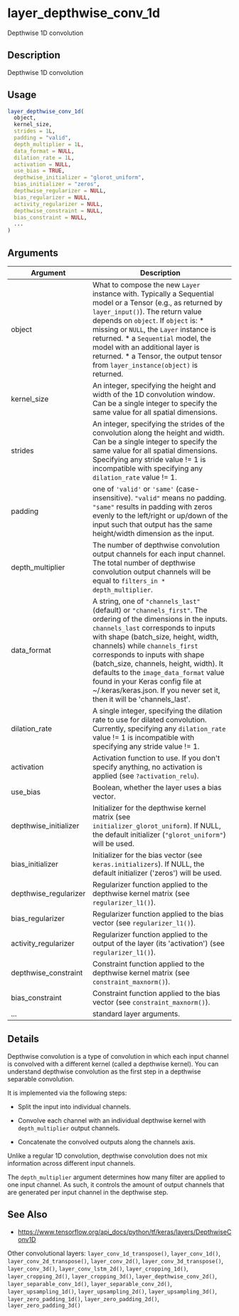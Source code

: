 # layer_depthwise_conv_1d


Depthwise 1D convolution




## Description

Depthwise 1D convolution





## Usage
```r
layer_depthwise_conv_1d(
  object,
  kernel_size,
  strides = 1L,
  padding = "valid",
  depth_multiplier = 1L,
  data_format = NULL,
  dilation_rate = 1L,
  activation = NULL,
  use_bias = TRUE,
  depthwise_initializer = "glorot_uniform",
  bias_initializer = "zeros",
  depthwise_regularizer = NULL,
  bias_regularizer = NULL,
  activity_regularizer = NULL,
  depthwise_constraint = NULL,
  bias_constraint = NULL,
  ...
)
```




## Arguments


Argument      |Description
------------- |----------------
object | What to compose the new ``Layer`` instance with. Typically a Sequential model or a Tensor (e.g., as returned by ``layer_input()``). The return value depends on ``object``. If ``object`` is:   *  missing or `NULL`, the `Layer` instance is returned.  *  a `Sequential` model, the model with an additional layer is returned.  *  a Tensor, the output tensor from `layer_instance(object)` is returned.
kernel_size | An integer, specifying the height and width of the 1D convolution window. Can be a single integer to specify the same value for all spatial dimensions.
strides | An integer, specifying the strides of the convolution along the height and width. Can be a single integer to specify the same value for all spatial dimensions. Specifying any stride value != 1 is incompatible with specifying any ``dilation_rate`` value != 1.
padding | one of ``'valid'`` or ``'same'`` (case-insensitive). ``"valid"`` means no padding. ``"same"`` results in padding with zeros evenly to the left/right or up/down of the input such that output has the same height/width dimension as the input.
depth_multiplier | The number of depthwise convolution output channels for each input channel. The total number of depthwise convolution output channels will be equal to ``filters_in * depth_multiplier``.
data_format | A string, one of ``"channels_last"`` (default) or ``"channels_first"``. The ordering of the dimensions in the inputs. ``channels_last`` corresponds to inputs with shape (batch_size, height, width, channels) while ``channels_first`` corresponds to inputs with shape (batch_size, channels, height, width). It defaults to the ``image_data_format`` value found in your Keras config file at ~/.keras/keras.json. If you never set it, then it will be 'channels_last'.
dilation_rate | A single integer, specifying the dilation rate to use for dilated convolution. Currently, specifying any ``dilation_rate`` value != 1 is incompatible with specifying any stride value != 1.
activation | Activation function to use. If you don't specify anything, no activation is applied (see ``?activation_relu``).
use_bias | Boolean, whether the layer uses a bias vector.
depthwise_initializer | Initializer for the depthwise kernel matrix (see `initializer_glorot_uniform`). If NULL, the default initializer (``"glorot_uniform"``) will be used.
bias_initializer | Initializer for the bias vector (see ``keras.initializers``). If NULL, the default initializer ('zeros') will be used.
depthwise_regularizer | Regularizer function applied to the depthwise kernel matrix (see  `regularizer_l1()`).
bias_regularizer | Regularizer function applied to the bias vector (see `regularizer_l1()`).
activity_regularizer | Regularizer function applied to the output of the layer (its 'activation') (see  `regularizer_l1()`).
depthwise_constraint | Constraint function applied to the depthwise kernel matrix (see `constraint_maxnorm()`).
bias_constraint | Constraint function applied to the bias vector (see `constraint_maxnorm()`).
... | standard layer arguments.




## Details

Depthwise convolution is a type of convolution in which each input channel is
convolved with a different kernel (called a depthwise kernel). You
can understand depthwise convolution as the first step in a depthwise
separable convolution.

It is implemented via the following steps:


*  Split the input into individual channels.

*  Convolve each channel with an individual depthwise kernel with
`depth_multiplier` output channels.

*  Concatenate the convolved outputs along the channels axis.


Unlike a regular 1D convolution, depthwise convolution does not mix
information across different input channels.

The ``depth_multiplier`` argument determines how many filter are applied to one
input channel. As such, it controls the amount of output channels that are
generated per input channel in the depthwise step.







## See Also



*  https://www.tensorflow.org/api_docs/python/tf/keras/layers/DepthwiseConv1D


Other convolutional layers: 
`layer_conv_1d_transpose()`,
`layer_conv_1d()`,
`layer_conv_2d_transpose()`,
`layer_conv_2d()`,
`layer_conv_3d_transpose()`,
`layer_conv_3d()`,
`layer_conv_lstm_2d()`,
`layer_cropping_1d()`,
`layer_cropping_2d()`,
`layer_cropping_3d()`,
`layer_depthwise_conv_2d()`,
`layer_separable_conv_1d()`,
`layer_separable_conv_2d()`,
`layer_upsampling_1d()`,
`layer_upsampling_2d()`,
`layer_upsampling_3d()`,
`layer_zero_padding_1d()`,
`layer_zero_padding_2d()`,
`layer_zero_padding_3d()`



